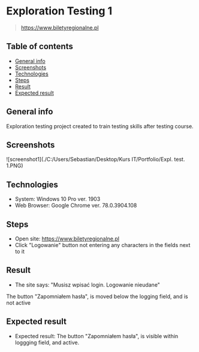 # Exploration Testing 1
> https://www.biletyregionalne.pl

## Table of contents
* [General info](#general-info)
* [Screenshots](#screenshots)
* [Technologies](#technologies)
* [Steps](#steps)
* [Result](#result)
* [Expected result](#expected-result)

## General info
Exploration testing project created to train testing skills after testing course.

## Screenshots
![screenshot1](./C:/Users/Sebastian/Desktop/Kurs IT/Portfolio/Expl. test. 1.PNG)

## Technologies
* System: Windows 10 Pro ver. 1903
* Web Browser: Google Chrome ver. 78.0.3904.108

## Steps
* Open site: https://www.biletyregionalne.pl
* Click "Logowanie" button not entering any characters in the fields next to it

## Result
* The site says: 
"Musisz wpisać login.
Logowanie nieudane"

The button "Zapomniałem hasła", is moved below the logging field, and is not active

## Expected result
* Expected result:
The button "Zapomniałem hasła", is visible within loggging field, and active.